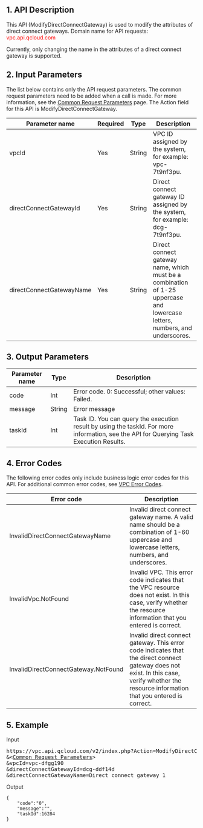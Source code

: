 ## 1. API Description

This API (ModifyDirectConnectGateway) is used to modify the attributes of direct connect gateways.
Domain name for API requests: <font style="color:red">vpc.api.qcloud.com</font>

Currently, only changing the name in the attributes of a direct connect gateway is supported.

## 2. Input Parameters
The list below contains only the API request parameters. The common request parameters need to be added when a call is made. For more information, see the <a href="https://intl.cloud.tencent.com/doc/api/372/4153" title="Common Request Parameters">Common Request Parameters</a> page. The Action field for this API is ModifyDirectConnectGateway.

| Parameter name | Required | Type | Description |
|---------|---------|---------|---------|
| vpcId | Yes | String | VPC ID assigned by the system, for example: vpc-7t9nf3pu. |
| directConnectGatewayId | Yes | String | Direct connect gateway ID assigned by the system, for example: dcg-7t9nf3pu. |
| directConnectGatewayName | Yes | String | Direct connect gateway name, which must be a combination of 1-25 uppercase and lowercase letters, numbers, and underscores. |


## 3. Output Parameters

| Parameter name | Type | Description |
|---------|---------|---------|
| code | Int | Error code. 0: Successful; other values: Failed. |
| message | String | Error message |
| taskId | Int | Task ID. You can query the execution result by using the taskId. For more information, see the API for Querying Task Execution Results. |

## 4. Error Codes
  The following error codes only include business logic error codes for this API. For additional common error codes, see <a href="https://intl.cloud.tencent.com/doc/api/245/4924" title="VPC Error Codes">VPC Error Codes</a>.
 
| Error code | Description |
|---------|---------|
| InvalidDirectConnectGatewayName | Invalid direct connect gateway name. A valid name should be a combination of 1-60 uppercase and lowercase letters, numbers, and underscores. |
| InvalidVpc.NotFound | Invalid VPC. This error code indicates that the VPC resource does not exist. In this case, verify whether the resource information that you entered is correct. |
| InvalidDirectConnectGateway.NotFound | Invalid direct connect gateway. This error code indicates that the direct connect gateway does not exist. In this case, verify whether the resource information that you entered is correct. |

## 5. Example
Input
<pre>
https://vpc.api.qcloud.com/v2/index.php?Action=ModifyDirectConnectGateway
&<<a href="https://intl.cloud.tencent.com/doc/api/229/6976">Common Request Parameters</a>>
&vpcId=vpc-dfgg190
&directConnectGatewayId=dcg-ddf14d
&directConnectGatewayName=Direct connect gateway 1
</pre>
Output
```
{
    "code":"0",
    "message":"",
    "taskId":16284
}
```

